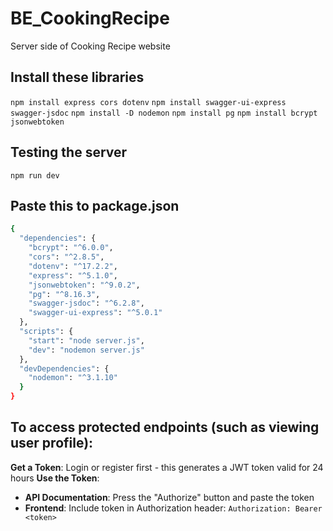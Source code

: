 # BE_CookingRecipe
Server side of Cooking Recipe website

## Install these libraries
`npm install express cors dotenv`
`npm install swagger-ui-express swagger-jsdoc`
`npm install -D nodemon`
`npm install pg`
`npm install bcrypt jsonwebtoken`

## Testing the server
`npm run dev`

## Paste this to package.json
```bash
{
  "dependencies": {
    "bcrypt": "^6.0.0",
    "cors": "^2.8.5",
    "dotenv": "^17.2.2",
    "express": "^5.1.0",
    "jsonwebtoken": "^9.0.2",
    "pg": "^8.16.3",
    "swagger-jsdoc": "^6.2.8",
    "swagger-ui-express": "^5.0.1"
  },
  "scripts": {
    "start": "node server.js",
    "dev": "nodemon server.js"
  },
  "devDependencies": {
    "nodemon": "^3.1.10"
  }
}
```

## To access protected endpoints (such as viewing user profile):
**Get a Token**: Login or register first - this generates a JWT token valid for 24 hours
**Use the Token**:
- **API Documentation**: Press the "Authorize" button and paste the token
- **Frontend**: Include token in Authorization header: `Authorization: Bearer <token>`